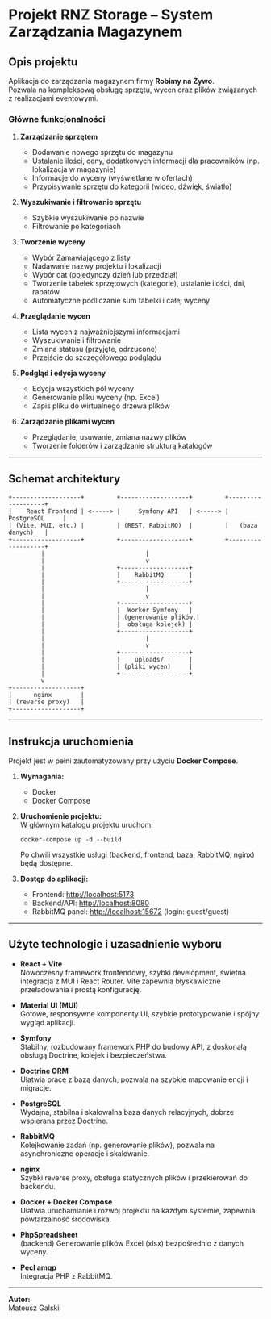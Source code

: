 # Projekt RNZ Storage – System Zarządzania Magazynem

## Opis projektu

Aplikacja do zarządzania magazynem firmy **Robimy na Żywo**.  
Pozwala na kompleksową obsługę sprzętu, wycen oraz plików związanych z realizacjami eventowymi.

### Główne funkcjonalności

1. **Zarządzanie sprzętem**
   - Dodawanie nowego sprzętu do magazynu
   - Ustalanie ilości, ceny, dodatkowych informacji dla pracowników (np. lokalizacja w magazynie)
   - Informacje do wyceny (wyświetlane w ofertach)
   - Przypisywanie sprzętu do kategorii (wideo, dźwięk, światło)

2. **Wyszukiwanie i filtrowanie sprzętu**
   - Szybkie wyszukiwanie po nazwie
   - Filtrowanie po kategoriach

3. **Tworzenie wyceny**
   - Wybór Zamawiającego z listy
   - Nadawanie nazwy projektu i lokalizacji
   - Wybór dat (pojedynczy dzień lub przedział)
   - Tworzenie tabelek sprzętowych (kategorie), ustalanie ilości, dni, rabatów
   - Automatyczne podliczanie sum tabelki i całej wyceny

4. **Przeglądanie wycen**
   - Lista wycen z najważniejszymi informacjami
   - Wyszukiwanie i filtrowanie
   - Zmiana statusu (przyjęte, odrzucone)
   - Przejście do szczegółowego podglądu

5. **Podgląd i edycja wyceny**
   - Edycja wszystkich pól wyceny
   - Generowanie pliku wyceny (np. Excel)
   - Zapis pliku do wirtualnego drzewa plików

6. **Zarządzanie plikami wycen**
   - Przeglądanie, usuwanie, zmiana nazwy plików
   - Tworzenie folderów i zarządzanie strukturą katalogów

---

## Schemat architektury

```
+-------------------+         +-------------------+         +-------------------+
|    React Frontend | <-----> |     Symfony API   | <-----> |    PostgreSQL     |
| (Vite, MUI, etc.) |         | (REST, RabbitMQ)  |         |   (baza danych)   |
+-------------------+         +-------------------+         +-------------------+
         |                            |
         |                            v
         |                    +-------------------+
         |                    |    RabbitMQ       |
         |                    +-------------------+
         |                            |
         |                            v
         |                    +-------------------+
         |                    |  Worker Symfony   |
         |                    | (generowanie plików,|
         |                    |  obsługa kolejek) |
         |                    +-------------------+
         |                            |
         |                            v
         |                    +-------------------+
         |                    |    uploads/       |
         |                    | (pliki wycen)     |
         |                    +-------------------+
         v
+-------------------+
|      nginx        |
| (reverse proxy)   |
+-------------------+
```

---

## Instrukcja uruchomienia

Projekt jest w pełni zautomatyzowany przy użyciu **Docker Compose**.

1. **Wymagania:**  
   - Docker  
   - Docker Compose

2. **Uruchomienie projektu:**  
   W głównym katalogu projektu uruchom:
   ```
   docker-compose up -d --build
   ```
   Po chwili wszystkie usługi (backend, frontend, baza, RabbitMQ, nginx) będą dostępne.

3. **Dostęp do aplikacji:**  
   - Frontend: [http://localhost:5173](http://localhost:5173)
   - Backend/API: [http://localhost:8080](http://localhost:8080)
   - RabbitMQ panel: [http://localhost:15672](http://localhost:15672) (login: guest/guest)

---

## Użyte technologie i uzasadnienie wyboru

- **React + Vite**  
  Nowoczesny framework frontendowy, szybki development, świetna integracja z MUI i React Router. Vite zapewnia błyskawiczne przeładowania i prostą konfigurację.

- **Material UI (MUI)**  
  Gotowe, responsywne komponenty UI, szybkie prototypowanie i spójny wygląd aplikacji.

- **Symfony**  
  Stabilny, rozbudowany framework PHP do budowy API, z doskonałą obsługą Doctrine, kolejek i bezpieczeństwa.

- **Doctrine ORM**  
  Ułatwia pracę z bazą danych, pozwala na szybkie mapowanie encji i migracje.

- **PostgreSQL**  
  Wydajna, stabilna i skalowalna baza danych relacyjnych, dobrze wspierana przez Doctrine.

- **RabbitMQ**  
  Kolejkowanie zadań (np. generowanie plików), pozwala na asynchroniczne operacje i skalowanie.

- **nginx**  
  Szybki reverse proxy, obsługa statycznych plików i przekierowań do backendu.

- **Docker + Docker Compose**  
  Ułatwia uruchamianie i rozwój projektu na każdym systemie, zapewnia powtarzalność środowiska.

- **PhpSpreadsheet**  
  (backend) Generowanie plików Excel (xlsx) bezpośrednio z danych wyceny.

- **Pecl amqp**  
  Integracja PHP z RabbitMQ.

---

**Autor:**  
Mateusz Galski